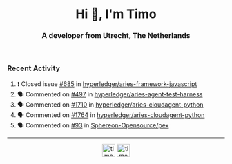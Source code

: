 <h1 align="center">Hi 👋, I'm Timo</h1>
<h3 align="center">A developer from Utrecht, The Netherlands</h3>
<br/>
<!-- https://github.com/rahuldkjain/github-profile-readme-generator --!>

<!--  <p align="left"><img src="https://github-readme-stats.vercel.app/api?username=timoglastra&show_icons=true&count_private=true&" alt="timoglastra" /></p> --!>

<!--
Github language stats
<p align="left"><img src="https://github-readme-stats.vercel.app/api/top-langs/?username=timoglastra&layout=compact" alt="timoglastra" /><p>
-->

<!-- Codestats language stats -->
<!-- <p align="left"><img src="https://codestats-readme.vercel.app/api/top-langs/?username=timoglastra&layout=compact&language_count=12" alt="timoglastra" /><p>    --!>
  
<h3>Recent Activity</h3>

<!--START_SECTION:activity-->
1. ❗️ Closed issue [#685](https://github.com/hyperledger/aries-framework-javascript/issues/685) in [hyperledger/aries-framework-javascript](https://github.com/hyperledger/aries-framework-javascript)
2. 🗣 Commented on [#497](https://github.com/hyperledger/aries-agent-test-harness/issues/497) in [hyperledger/aries-agent-test-harness](https://github.com/hyperledger/aries-agent-test-harness)
3. 🗣 Commented on [#1710](https://github.com/hyperledger/aries-cloudagent-python/issues/1710) in [hyperledger/aries-cloudagent-python](https://github.com/hyperledger/aries-cloudagent-python)
4. 🗣 Commented on [#1764](https://github.com/hyperledger/aries-cloudagent-python/issues/1764) in [hyperledger/aries-cloudagent-python](https://github.com/hyperledger/aries-cloudagent-python)
5. 🗣 Commented on [#93](https://github.com/Sphereon-Opensource/pex/issues/93) in [Sphereon-Opensource/pex](https://github.com/Sphereon-Opensource/pex)
<!--END_SECTION:activity-->

---

<p align="center">
<a href="https://twitter.com/timoglastra" target="blank"><img align="center" src="https://cdn.jsdelivr.net/npm/simple-icons@3.0.1/icons/twitter.svg" alt="timoglastra" height="30" width="30" /></a>
<a href="https://linkedin.com/in/timoglastra" target="blank"><img align="center" src="https://cdn.jsdelivr.net/npm/simple-icons@3.0.1/icons/linkedin.svg" alt="timoglastra" height="30" width="30" /></a>
</p>



